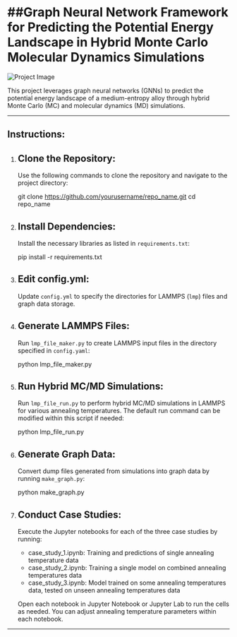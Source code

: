 ##Graph Neural Network Framework for Predicting the Potential Energy Landscape in Hybrid Monte Carlo Molecular Dynamics Simulations
============================================================================================

![Project Image](https://github.com/yourusername/repo_name/blob/main/path_to_image.png)

This project leverages graph neural networks (GNNs) to predict the potential energy landscape of a medium-entropy alloy through hybrid Monte Carlo (MC) and molecular dynamics (MD) simulations.

--------------------------------------------------------------------------------------------
Instructions:
--------------------------------------------------------------------------------------------

1. Clone the Repository:
   ----------------------
   Use the following commands to clone the repository and navigate to the project directory:

   git clone https://github.com/yourusername/repo_name.git
   cd repo_name

2. Install Dependencies:
   ----------------------
   Install the necessary libraries as listed in `requirements.txt`:

   pip install -r requirements.txt

3. Edit config.yml:
   ------------------
   Update `config.yml` to specify the directories for LAMMPS (`lmp`) files and graph data storage.

4. Generate LAMMPS Files:
   -----------------------
   Run `lmp_file_maker.py` to create LAMMPS input files in the directory specified in `config.yaml`:

   python lmp_file_maker.py

5. Run Hybrid MC/MD Simulations:
   ------------------------------
   Run `lmp_file_run.py` to perform hybrid MC/MD simulations in LAMMPS for various annealing temperatures. 
   The default run command can be modified within this script if needed:

   python lmp_file_run.py

6. Generate Graph Data:
   ---------------------
   Convert dump files generated from simulations into graph data by running `make_graph.py`:

   python make_graph.py

7. Conduct Case Studies:
   ----------------------
   Execute the Jupyter notebooks for each of the three case studies by running:
   
   - case_study_1.ipynb: Training and predictions of single annealing temperature data
   - case_study_2.ipynb: Training a single model on combined annealing temperatures data
   - case_study_3.ipynb: Model trained on some annealing temperatures data, tested on unseen annealing temperatures data

   Open each notebook in Jupyter Notebook or Jupyter Lab to run the cells as needed.
   You can adjust annealing temperature parameters within each notebook.

--------------------------------------------------------------------------------------------


